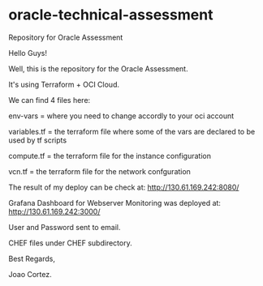 # oracle-technical-assessment
Repository for Oracle Assessment

Hello Guys!

Well, this is the repository for the Oracle Assessment.

It's using Terraform + OCI Cloud.

We can find 4 files here:

env-vars = where you need to change accordly to your oci account

variables.tf = the terraform file where some of the vars are declared to be used by tf scripts

compute.tf = the terraform file for the instance configuration

vcn.tf = the terraform file for the network confguration

The result of my deploy can be check at: http://130.61.169.242:8080/

Grafana Dashboard for Webserver Monitoring was deployed at: http://130.61.169.242:3000/

User and Password sent to email.

CHEF files under CHEF subdirectory.

Best Regards,

Joao Cortez.
